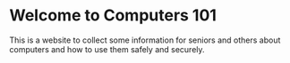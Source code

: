 # Welcome to Computers 101

This is a website to collect some information for seniors and others about computers and how to use them safely and securely.

```{index} Table of Contents

```

```{tableofcontents}

```
